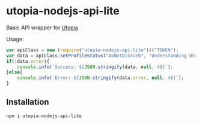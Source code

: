 # utopia-nodejs-api-lite
Basic API wrapper for [Utopia](https://u.is)

Usage: 
```javascript
var apiClass = new (require("utopia-nodejs-api-lite"))("TOKEN");
var data = apiClass.setProfileStatus("DoNotDisturb", "Understanding Utopia Node.js API");
if(!data.error){
    console.info(`Success: ${JSON.stringify(data, null, 4)}`);
}else{
    console.info(`Error: ${JSON.stringify(data.error, null, 4)}`);
}
```

## Installation
`npm i utopia-nodejs-api-lite`